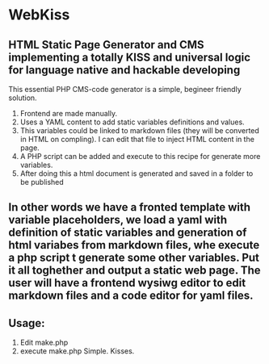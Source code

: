 # WebKiss
HTML Static Page Generator and CMS implementing a totally KISS and universal logic for language native and hackable developing
---
This essential PHP CMS-code generator is a simple, begineer friendly solution. 

 1. Frontend are made manually.
 2. Uses a YAML content to add static variables definitions and values.
 3. This variables could be linked to markdown files (they will be converted in HTML on compling). I can edit that file to inject HTML content in the page.
 4. A PHP script can be added and execute to this recipe for generate more variables.
 5. After doing this a html document is generated and saved in a folder to be published
 
 In other words we have a fronted template with variable placeholders, we load a yaml with definition of static variables and generation of html variabes from markdown files, whe execute a php script t generate some other variables. Put it all toghether and output a static web page.
 The user will have a frontend wysiwg editor to edit markdown files and a code editor for yaml files.
 ---
## Usage:
1. Edit make.php
2. execute make.php
 Simple.
 Kisses.
 
